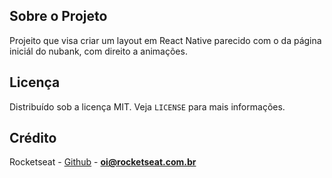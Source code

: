 

## Sobre o Projeto

Projeito que visa criar um layout em React Native parecido com o da página iniciál do nubank, com direito a animações.


## Licença

Distribuído sob a licença MIT. Veja `LICENSE` para mais informações.

<!-- CONTACT -->

## Crédito

Rocketseat - [Github](https://github.com/rocketseat) - **oi@rocketseat.com.br**
